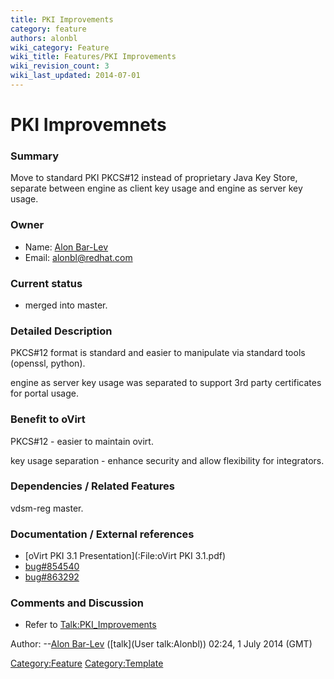 ```yaml
---
title: PKI Improvements
category: feature
authors: alonbl
wiki_category: Feature
wiki_title: Features/PKI Improvements
wiki_revision_count: 3
wiki_last_updated: 2014-07-01
---
```


# PKI Improvemnets

### Summary

Move to standard PKI PKCS#12 instead of proprietary Java Key Store, separate between engine as client key usage and engine as server key usage.

### Owner

*   Name: [Alon Bar-Lev](User:Alonbl)
*   Email: <alonbl@redhat.com>

### Current status

*   merged into master.

### Detailed Description

PKCS#12 format is standard and easier to manipulate via standard tools (openssl, python).

engine as server key usage was separated to support 3rd party certificates for portal usage.

### Benefit to oVirt

PKCS#12 - easier to maintain ovirt.

key usage separation - enhance security and allow flexibility for integrators.

### Dependencies / Related Features

vdsm-reg master.

### Documentation / External references

*   [oVirt PKI 3.1 Presentation](:File:oVirt PKI 3.1.pdf)
*   [bug#854540](https://bugzilla.redhat.com/show_bug.cgi?id=854540)
*   [bug#863292](https://bugzilla.redhat.com/show_bug.cgi?id=863292)

### Comments and Discussion

*   Refer to <Talk:PKI_Improvements>

Author: --[Alon Bar-Lev](User:Alonbl) ([talk](User talk:Alonbl)) 02:24, 1 July 2014 (GMT)

<Category:Feature> <Category:Template>
